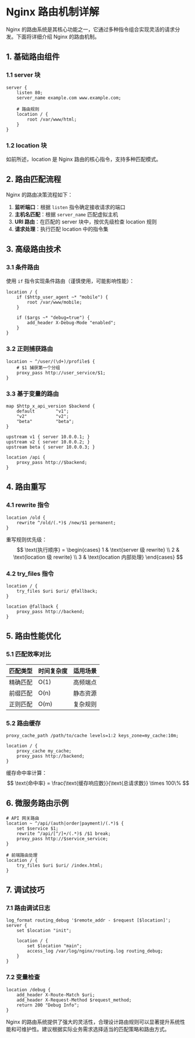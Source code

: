 # Nginx 路由机制详解

Nginx 的路由系统是其核心功能之一，它通过多种指令组合实现灵活的请求分发。下面将详细介绍 Nginx 的路由机制。

## 1. 基础路由组件

### 1.1 server 块

```nginx
server {
    listen 80;
    server_name example.com www.example.com;
    
    # 路由规则
    location / {
        root /var/www/html;
    }
}
```

### 1.2 location 块

如前所述，location 是 Nginx 路由的核心指令，支持多种匹配模式。

## 2. 路由匹配流程

Nginx 的路由决策流程如下：

1. **监听端口**：根据 `listen` 指令确定接收请求的端口
2. **主机名匹配**：根据 `server_name` 匹配虚拟主机
3. **URI 路由**：在匹配的 server 块中，按优先级检查 location 规则
4. **请求处理**：执行匹配 location 中的指令集

## 3. 高级路由技术

### 3.1 条件路由

使用 `if` 指令实现条件路由（谨慎使用，可能影响性能）：

```nginx
location / {
    if ($http_user_agent ~* "mobile") {
        root /var/www/mobile;
    }
    
    if ($args ~* "debug=true") {
        add_header X-Debug-Mode "enabled";
    }
}
```

### 3.2 正则捕获路由

```nginx
location ~ ^/user/(\d+)/profile$ {
    # $1 捕获第一个分组
    proxy_pass http://user_service/$1;
}
```

### 3.3 基于变量的路由

```nginx
map $http_x_api_version $backend {
    default        "v1";
    "v2"           "v2";
    "beta"         "beta";
}

upstream v1 { server 10.0.0.1; }
upstream v2 { server 10.0.0.2; }
upstream beta { server 10.0.0.3; }

location /api {
    proxy_pass http://$backend;
}
```

## 4. 路由重写

### 4.1 rewrite 指令

```nginx
location /old {
    rewrite ^/old/(.*)$ /new/$1 permanent;
}
```

重写规则优先级：
$$ \text{执行顺序} = \begin{cases} 
1 & \text{server 级 rewrite} \\
2 & \text{location 级 rewrite} \\
3 & \text{location 内部处理} 
\end{cases} $$

### 4.2 try_files 指令

```nginx
location / {
    try_files $uri $uri/ @fallback;
}

location @fallback {
    proxy_pass http://backend;
}
```

## 5. 路由性能优化

### 5.1 匹配效率对比

| 匹配类型 | 时间复杂度 | 适用场景 |
|---------|------------|----------|
| 精确匹配 | O(1) | 高频端点 |
| 前缀匹配 | O(n) | 静态资源 |
| 正则匹配 | O(m) | 复杂规则 |

### 5.2 路由缓存

```nginx
proxy_cache_path /path/to/cache levels=1:2 keys_zone=my_cache:10m;

location / {
    proxy_cache my_cache;
    proxy_pass http://backend;
}
```

缓存命中率计算：
$$ \text{命中率} = \frac{\text{缓存响应数}}{\text{总请求数}} \times 100\% $$

## 6. 微服务路由示例

```nginx
# API 网关路由
location ~ ^/api/(auth|order|payment)/(.*)$ {
    set $service $1;
    rewrite ^/api/[^/]+/(.*)$ /$1 break;
    proxy_pass http://$service_service;
}

# 前端路由处理
location / {
    try_files $uri $uri/ /index.html;
}
```

## 7. 调试技巧

### 7.1 路由调试日志

```nginx
log_format routing_debug '$remote_addr - $request [$location]';
server {
    set $location "init";
    
    location / {
        set $location "main";
        access_log /var/log/nginx/routing.log routing_debug;
    }
}
```

### 7.2 变量检查

```nginx
location /debug {
    add_header X-Route-Match $uri;
    add_header X-Request-Method $request_method;
    return 200 "Debug Info";
}
```

Nginx 的路由系统提供了强大的灵活性，合理设计路由规则可以显著提升系统性能和可维护性。建议根据实际业务需求选择适当的匹配策略和路由方式。